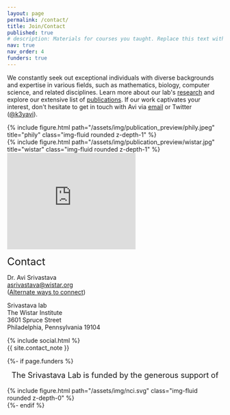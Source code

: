 ```yaml
---
layout: page
permalink: /contact/
title: Join/Contact
published: true
# description: Materials for courses you taught. Replace this text with your description.
nav: true
nav_order: 4
funders: true
---
```


We constantly seek out exceptional individuals with diverse backgrounds and expertise in various fields, such as mathematics, biology, computer science, and related disciplines. Learn more about our lab's <a href="{{ 'research' | relative_url }}">research</a> and explore our extensive list of <a href="{{ 'publications' | relative_url }}">publications</a>. If our work captivates your interest, don't hesitate to get in touch with Avi via <a href="mailto:asrivastava@wistar.org">email</a> or Twitter (<a href="https://twitter.com/k3yavi">@k3yavi</a>).

<div class="row justify-content-sm-center">
  <div class="col-sm-10 mt-3 mt-md-0">
      {% include figure.html path="/assets/img/publication_preview/phily.jpeg" title="phily" class="img-fluid rounded z-depth-1" %}
  </div>
  <div class="col-sm-4 mt-3 mt-md-0">
      {% include figure.html path="/assets/img/publication_preview/wistar.jpg" title="wistar" class="img-fluid rounded z-depth-1" %}
  </div>
  <div class="col-sm-6 mt-3 mt-md-0">
      <iframe src="https://www.google.com/maps/embed?pb=!1m18!1m12!1m3!1d3058.5712824403263!2d-75.19819272374848!3d39.95097837151828!2m3!1f0!2f0!3f0!3m2!1i1024!2i768!4f13.1!3m3!1m2!1s0x89c6c6598069e279%3A0x184000160e8fb50e!2sThe%20Wistar%20Institute!5e0!3m2!1sen!2sus!4v1685149671130!5m2!1sen!2sus" width="300" height="225" style="border:0;" allowfullscreen="" loading="lazy" referrerpolicy="no-referrer-when-downgrade"></iframe>
  </div>
</div>


<font size="+2">Contact</font>
<p>Dr. Avi Srivastava <br>
  <a href="mailto:asrivastava@wistar.org">asrivastava@wistar.org</a> <br>
  (<a href="{{ 'people/avi' | relative_url }}">Alternate ways to connect</a>)
</p>

<p> Srivastava lab<br>
The Wistar Institute<br>
3601 Spruce Street<br>
Philadelphia, Pennsylvania 19104</p>

<div class="social">
  <div class="contact-icons">
    {% include social.html %}
  </div>

  <div class="contact-note">
    {{ site.contact_note }}
  </div>
</div>

<!-- Funders -->
{%- if page.funders %}
<center><font size="+1">The Srivastava Lab is funded by the generous support of</font></center><br>
<div class="row justify-content-sm-center">
  <div class="col-sm-4 mt-3 mt-md-0">
    {% include figure.html path="/assets/img/nci.svg" class="img-fluid rounded z-depth-0" %}
  </div>
</div>
{%- endif %}
